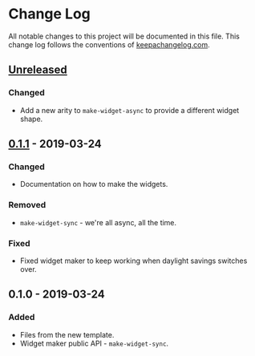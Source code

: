 # Change Log
All notable changes to this project will be documented in this file. This change log follows the conventions of [keepachangelog.com](http://keepachangelog.com/).

## [Unreleased]
### Changed
- Add a new arity to `make-widget-async` to provide a different widget shape.

## [0.1.1] - 2019-03-24
### Changed
- Documentation on how to make the widgets.

### Removed
- `make-widget-sync` - we're all async, all the time.

### Fixed
- Fixed widget maker to keep working when daylight savings switches over.

## 0.1.0 - 2019-03-24
### Added
- Files from the new template.
- Widget maker public API - `make-widget-sync`.

[Unreleased]: https://github.com/your-name/dojo-battleships/compare/0.1.1...HEAD
[0.1.1]: https://github.com/your-name/dojo-battleships/compare/0.1.0...0.1.1
